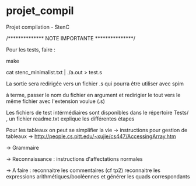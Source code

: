 projet_compil
=============

Projet compilation - StenC


/**************
NOTE IMPORTANTE
***************/

Pour les tests, faire :

make

cat stenc_minimalist.txt | ./a.out > test.s

La sortie sera redirigée vers un fichier .s qui pourra être utiliser avec spim

à terme, passer le nom du fichier en argument et redirigier le tout vers le même fichier avec l'extension voulue (.s) 

Les fichiers de test intérmédiaires sont disponibles dans le répertoire Tests/ , un fichier readme.txt explique les différentes étapes 

Pour les tableaux on peut se simplifier la vie -> instructions pour gestion de tableaux -> http://people.cs.pitt.edu/~xujie/cs447/AccessingArray.htm




-> Grammaire

-> Reconnaissance : instructions d'affectations normales

-> A faire : 
	reconnaitre les commentaires (cf tp2)
	reconnaitre les expressions arithmétiques/booléennes et générer les quads correspondants
